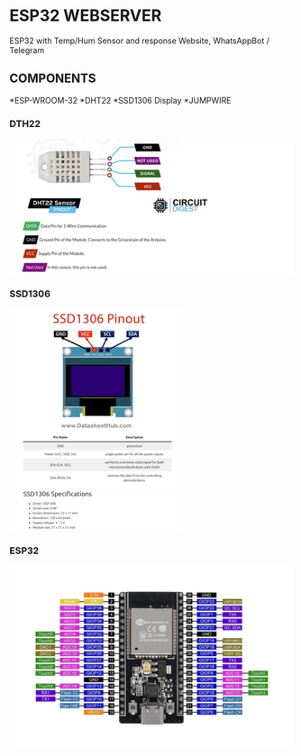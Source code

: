 # ESP32 WEBSERVER
ESP32 with Temp/Hum Sensor and response Website, WhatsAppBot / Telegram

## COMPONENTS
*ESP-WROOM-32
*DHT22
*SSD1306 Display
*JUMPWIRE

### DTH22
![img](/img/dht22.png "DHT22 PINOUT")

### SSD1306
![img](/img/ssd1306.png "SSD1306 I2C PINOUT")

### ESP32
![img](/img/esp32.png "ESP32 PINOUT")